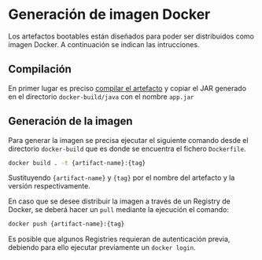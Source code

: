 # Generación de imagen Docker

Los artefactos bootables están diseñados para poder ser distribuidos como imagen Docker. A continuación se indican las intrucciones.

## Compilación

En primer lugar es preciso [compilar el artefacto](build.md) y copiar el JAR generado en el directorio `docker-build/java` con el nombre `app.jar`

## Generación de la imagen

Para generar la imagen se precisa ejecutar el siguiente comando desde el directorio `docker-build` que es donde se encuentra el fichero `Dockerfile`.

```bash
docker build . -t {artifact-name}:{tag}
```

Sustituyendo `{artifact-name}` y `{tag}` por el nombre del artefacto y la versión respectivamente.

En caso que se desee distribuir la imagen a través de un Registry de Docker, se deberá hacer un `pull` mediante la ejecución el comando:

```bash
docker push {artifact-name}:{tag}
```

Es posible que algunos Registries requieran de autenticación previa, debiendo para ello ejecutar previamente un `docker login`.
